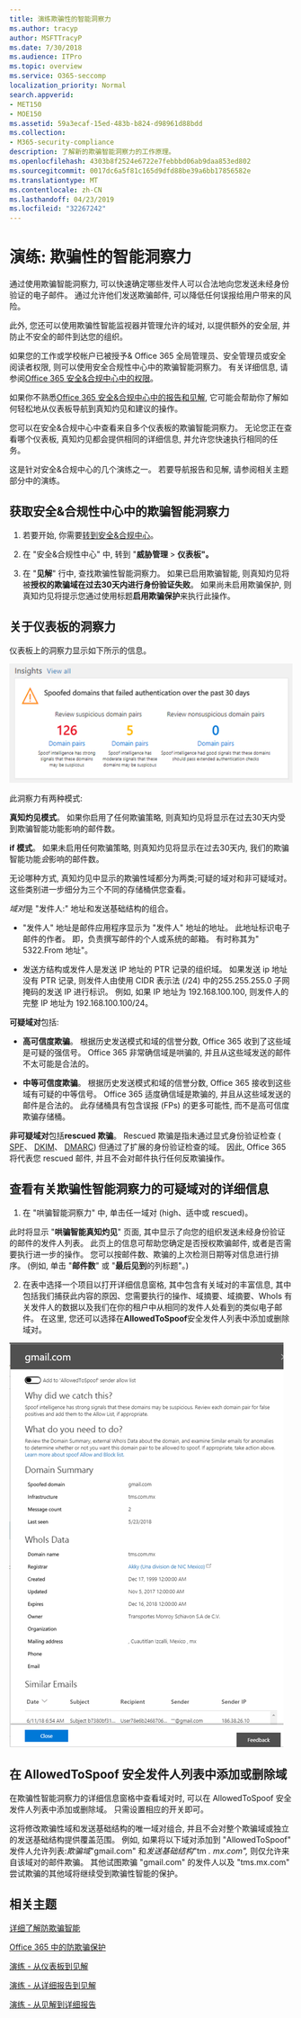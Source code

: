 ```yaml
---
title: 演练欺骗性的智能洞察力
ms.author: tracyp
author: MSFTTracyP
ms.date: 7/30/2018
ms.audience: ITPro
ms.topic: overview
ms.service: O365-seccomp
localization_priority: Normal
search.appverid:
- MET150
- MOE150
ms.assetid: 59a3ecaf-15ed-483b-b824-d98961d88bdd
ms.collection:
- M365-security-compliance
description: 了解新的欺骗智能洞察力的工作原理。
ms.openlocfilehash: 4303b8f2524e6722e7febbbd06ab9daa853ed802
ms.sourcegitcommit: 0017dc6a5f81c165d9dfd88be39a6bb17856582e
ms.translationtype: MT
ms.contentlocale: zh-CN
ms.lasthandoff: 04/23/2019
ms.locfileid: "32267242"
---
```

# <a name="walkthrough-spoof-intelligence-insight"></a>演练: 欺骗性的智能洞察力

通过使用欺骗智能洞察力, 可以快速确定哪些发件人可以合法地向您发送未经身份验证的电子邮件。 通过允许他们发送欺骗邮件, 可以降低任何误报给用户带来的风险。
  
此外, 您还可以使用欺骗性智能监视器并管理允许的域对, 以提供额外的安全层, 并防止不安全的邮件到达您的组织。
  
如果您的工作或学校帐户已被授予&amp; Office 365 全局管理员、安全管理员或安全阅读者权限, 则可以使用安全合规性中心中的欺骗智能洞察力。 有关详细信息, 请参阅[Office 365 安全&amp;合规中心中的权限](permissions-in-the-security-and-compliance-center.md)。
  
如果你不熟悉[Office 365 安全&amp;合规中心中的报告和见解](reports-and-insights-in-security-and-compliance.md), 它可能会帮助你了解如何轻松地从仪表板导航到真知灼见和建议的操作。
  
您可以在安全&amp;合规中心中查看来自多个仪表板的欺骗智能洞察力。 无论您正在查看哪个仪表板, 真知灼见都会提供相同的详细信息, 并允许您快速执行相同的任务。
  
这是针对安全&amp;合规中心的几个演练之一。 若要导航报告和见解, 请参阅相关主题部分中的演练。
  
## <a name="getting-to-the-spoof-intelligence-insight-in-the-security-amp-compliance-center"></a>获取安全&amp;合规性中心中的欺骗智能洞察力

1. 若要开始, 你需要[转到安全&amp;合规中心](go-to-the-securitycompliance-center.md)。
    
2. 在 "安全&amp;合规性中心" 中, 转到 "**威胁管理** \> **仪表板"。**
    
3. 在 "**见解**" 行中, 查找欺骗性智能洞察力。 如果已启用欺骗智能, 则真知灼见将被**授权的欺骗域在过去30天内进行身份验证失败**。 如果尚未启用欺骗保护, 则真知灼见将提示您通过使用标题**启用欺骗保护**来执行此操作。 
    
## <a name="about-the-insight-on-the-dashboard"></a>关于仪表板的洞察力

仪表板上的洞察力显示如下所示的信息。
  
![欺骗性智能洞察力的屏幕截图](media/28aeabac-c1a1-4d16-9fbe-14996f742a9a.png)
  
此洞察力有两种模式:
  
 **真知灼见模式**。 如果你启用了任何欺骗策略, 则真知灼见将显示在过去30天内受到欺骗智能功能影响的邮件数。 
  
 **if 模式**。 如果未启用任何欺骗策略, 则真知灼见将显示在过去30天内, 我们的欺骗智能功能*会*影响的邮件数。 
  
无论哪种方式, 真知灼见中显示的欺骗性域都分为两类;可疑的域对和非可疑域对。 这些类别进一步细分为三个不同的存储桶供您查看。 
  
*域对*是 "发件人:" 地址和发送基础结构的组合。 
  
- "发件人" 地址是邮件应用程序显示为 "发件人" 地址的地址。 此地址标识电子邮件的作者。 即，负责撰写邮件的个人或系统的邮箱。 有时称其为" 5322.From 地址"。
    
- 发送方结构或发件人是发送 IP 地址的 PTR 记录的组织域。 如果发送 ip 地址没有 PTR 记录, 则发件人由使用 CIDR 表示法 (/24) 中的255.255.255.0 子网掩码的发送 IP 进行标识。 例如, 如果 IP 地址为 192.168.100.100, 则发件人的完整 IP 地址为 192.168.100.100/24。
    
 **可疑域对**包括: 
  
- **高可信度欺骗**。 根据历史发送模式和域的信誉分数, Office 365 收到了这些域是可疑的强信号。 Office 365 非常确信域是哄骗的, 并且从这些域发送的邮件不太可能是合法的。 
    
- **中等可信度欺骗**。 根据历史发送模式和域的信誉分数, Office 365 接收到这些域有可疑的中等信号。 Office 365 适度确信域是欺骗的, 并且从这些域发送的邮件是合法的。 此存储桶具有包含误报 (FPs) 的更多可能性, 而不是高可信度欺骗存储桶。 
    
 **非可疑域对**包括**rescued 欺骗**。 Rescued 欺骗是指未通过显式身份验证检查 ( [SPF](https://docs.microsoft.com/office365/SecurityCompliance/how-office-365-uses-spf-to-prevent-spoofing)、 [DKIM](https://docs.microsoft.com/office365/SecurityCompliance/use-dkim-to-validate-outbound-email)、 [DMARC](https://docs.microsoft.com/office365/SecurityCompliance/use-dmarc-to-validate-email)) 但通过了扩展的身份验证检查的域。 因此, Office 365 将代表您 rescued 邮件, 并且不会对邮件执行任何反欺骗操作。 
  
## <a name="view-detailed-information-about-suspicious-domain-pairs-from-the-spoof-intelligence-insight"></a>查看有关欺骗性智能洞察力的可疑域对的详细信息

1. 在 "哄骗智能洞察力" 中, 单击任一域对 (high、适中或 rescued)。
  
此时将显示 "**哄骗智能真知灼见**" 页面, 其中显示了向您的组织发送未经身份验证的邮件的发件人列表。 此页上的信息可帮助您确定是否授权欺骗邮件, 或者是否需要执行进一步的操作。 您可以按邮件数、欺骗的上次检测日期等对信息进行排序。 (例如, 单击 "**邮件数**" 或 "**最后见到**的列标题"。) 
    
2. 在表中选择一个项目以打开详细信息窗格, 其中包含有关域对的丰富信息, 其中包括我们捕获此内容的原因、您需要执行的操作、域摘要、域摘要、WhoIs 有关发件人的数据以及我们在你的租户中从相同的发件人处看到的类似电子邮件。 在这里, 您还可以选择在**AllowedToSpoof**安全发件人列表中添加或删除域对。 
  
![欺骗智能洞察力详细信息窗格中的域的屏幕截图](media/03ad3e6e-2010-4e8e-b92e-accc8bbebb79.png)
  
## <a name="add-or-remove-a-domain-from-the-allowedtospoof-safe-sender-list"></a>在 AllowedToSpoof 安全发件人列表中添加或删除域

在欺骗性智能洞察力的详细信息窗格中查看域对时, 可以在 AllowedToSpoof 安全发件人列表中添加或删除域。 只需设置相应的开关即可。
  
这将修改欺骗性域和发送基础结构的唯一域对组合, 并且不会对整个欺骗域或独立的发送基础结构提供覆盖范围。 例如, 如果将以下域对添加到 "AllowedToSpoof" 发件人允许列表:*欺骗域*"gmail.com" 和*发送基础结构*"tm *. mx.com",* 则仅允许来自该域对的邮件欺骗。 其他试图欺骗 "gmail.com" 的发件人以及 "tms.mx.com" 尝试欺骗的其他域将继续受到欺骗性智能的保护。 
  
## <a name="related-topics"></a>相关主题

[详细了解防欺骗智能](learn-about-spoof-intelligence.md)
  
[Office 365 中的防欺骗保护](anti-spoofing-protection.md)
  
[演练 - 从仪表板到见解](from-a-dashboard-to-an-insight.md)
  
[演练 - 从详细报告到见解](from-a-detailed-report-to-an-insight.md)
  
[演练 - 从见解到详细报告](from-an-insight-to-a-detailed-report.md)
  

